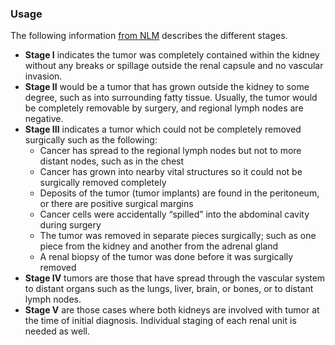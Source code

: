 ### Usage
The following information [from NLM](https://www.ncbi.nlm.nih.gov/books/NBK442004/#_article-31369_s10_) describes the different stages.

* **Stage I** indicates the tumor was completely contained within the kidney without any breaks or spillage outside the renal capsule and no vascular invasion.
* **Stage II** would be a tumor that has grown outside the kidney to some degree, such as into surrounding fatty tissue. Usually, the tumor would be completely removable by surgery, and regional lymph nodes are negative.
* **Stage III** indicates a tumor which could not be completely removed surgically such as the following: 
    - Cancer has spread to the regional lymph nodes but not to more distant nodes, such as in the chest 
    - Cancer has grown into nearby vital structures so it could not be surgically removed completely 
    - Deposits of the tumor (tumor implants) are found in the peritoneum, or there are positive surgical margins
    - Cancer cells were accidentally “spilled” into the abdominal cavity during surgery
    - The tumor was removed in separate pieces surgically; such as one piece from the kidney and another from the adrenal gland 
    - A renal biopsy of the tumor was done before it was surgically removed
* **Stage IV** tumors are those that have spread through the vascular system to distant organs such as the lungs, liver, brain, or bones, or to distant lymph nodes.
* **Stage V** are those cases where both kidneys are involved with tumor at the time of initial diagnosis. Individual staging of each renal unit is needed as well.

